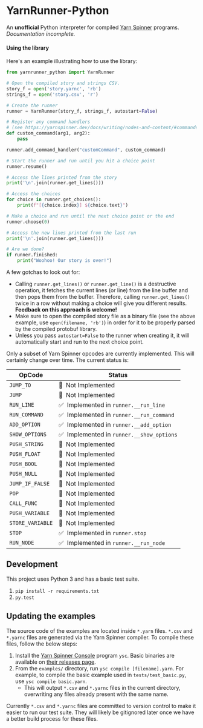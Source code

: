 # YarnRunner-Python

An **unofficial** Python interpreter for compiled [Yarn Spinner](https://yarnspinner.dev/) programs. _Documentation incomplete._

#### Using the library

Here's an example illustrating how to use the library:

```py
from yarnrunner_python import YarnRunner

# Open the compiled story and strings CSV.
story_f = open('story.yarnc', 'rb')
strings_f = open('story.csv', 'r')

# Create the runner
runner = YarnRunner(story_f, strings_f, autostart=False)

# Register any command handlers
# (see https://yarnspinner.dev/docs/writing/nodes-and-content/#commands)
def custom_command(arg1, arg2):
    pass

runner.add_command_handler("customCommand", custom_command)

# Start the runner and run until you hit a choice point
runner.resume()

# Access the lines printed from the story
print('\n'.join(runner.get_lines()))

# Access the choices
for choice in runner.get_choices():
    print(f"[{choice.index}] ${choice.text}")

# Make a choice and run until the next choice point or the end
runner.choose(0)

# Access the new lines printed from the last run
print('\n'.join(runner.get_lines()))

# Are we done?
if runner.finished:
    print("Woohoo! Our story is over!")
```

A few gotchas to look out for:

- Calling `runner.get_lines()` or `runner.get_line()` is a destructive operation, it fetches the current lines (or line) from the line buffer and then pops them from the buffer. Therefore, calling `runner.get_lines()` twice in a row without making a choice will give you different results. **Feedback on this approach is welcome!**
- Make sure to open the compiled story file as a binary file (see the above example, use `open(filename, 'rb')`) in order for it to be properly parsed by the compiled protobuf library.
- Unless you pass `autostart=False` to the runner when creating it, it will automatically start and run to the next choice point.

Only a subset of Yarn Spinner opcodes are currently implemented. This will certainly change over time. The current status is:

| OpCode           | Status                                               |
| ---------------- | ---------------------------------------------------- |
| `JUMP_TO`        | 🚫&nbsp;&nbsp;Not Implemented                        |
| `JUMP`           | 🚫&nbsp;&nbsp;Not Implemented                        |
| `RUN_LINE`       | ✅&nbsp;&nbsp;Implemented in `runner.__run_line`     |
| `RUN_COMMAND`    | ✅&nbsp;&nbsp;Implemented in `runner.__run_command`  |
| `ADD_OPTION`     | ✅&nbsp;&nbsp;Implemented in `runner.__add_option`   |
| `SHOW_OPTIONS`   | ✅&nbsp;&nbsp;Implemented in `runner.__show_options` |
| `PUSH_STRING`    | 🚫&nbsp;&nbsp;Not Implemented                        |
| `PUSH_FLOAT`     | 🚫&nbsp;&nbsp;Not Implemented                        |
| `PUSH_BOOL`      | 🚫&nbsp;&nbsp;Not Implemented                        |
| `PUSH_NULL`      | 🚫&nbsp;&nbsp;Not Implemented                        |
| `JUMP_IF_FALSE`  | 🚫&nbsp;&nbsp;Not Implemented                        |
| `POP`            | 🚫&nbsp;&nbsp;Not Implemented                        |
| `CALL_FUNC`      | 🚫&nbsp;&nbsp;Not Implemented                        |
| `PUSH_VARIABLE`  | 🚫&nbsp;&nbsp;Not Implemented                        |
| `STORE_VARIABLE` | 🚫&nbsp;&nbsp;Not Implemented                        |
| `STOP`           | ✅&nbsp;&nbsp;Implemented in `runner.stop`           |
| `RUN_NODE`       | ✅&nbsp;&nbsp;Implemented in `runner.__run_node`     |

## Development

This project uses Python 3 and has a basic test suite.

1. `pip install -r requirements.txt`
2. `py.test`

## Updating the examples

The source code of the examples are located inside `*.yarn` files. `*.csv` and `*.yarnc` files are generated via the Yarn Spinner compiler. To compile these files, follow the below steps:

1. Install the [Yarn Spinner Console](https://github.com/YarnSpinnerTool/YarnSpinner-Console) program `ysc`. Basic binaries are available on [their releases page](https://github.com/YarnSpinnerTool/YarnSpinner-Console/releases).
2. From the `examples/` directory, run `ysc compile [filename].yarn`. For example, to compile the basic example used in `tests/test_basic.py`, use `ysc compile basic.yarn`.
   - This will output `*.csv` and `*.yarnc` files in the current directory, overwriting any files already present with the same name.

Currently `*.csv` and `*.yarnc` files are committed to version control to make it easier to run our test suite. They will likely be gitignored later once we have a better build process for these files.
